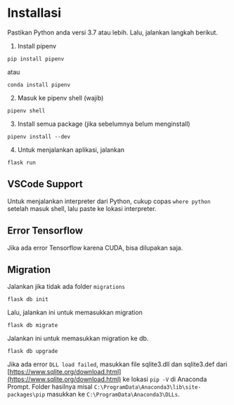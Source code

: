 # Installasi

Pastikan Python anda versi 3.7 atau lebih.
Lalu, jalankan langkah berikut.
1. Install pipenv
```
pip install pipenv
```
atau
```
conda install pipenv
```
2. Masuk ke pipenv shell (wajib)
```
pipenv shell
```
3. Install semua package (jika sebelumnya belum menginstall)
```
pipenv install --dev
```
4. Untuk menjalankan aplikasi, jalankan
```
flask run
```

## VSCode Support
Untuk menjalankan interpreter dari Python, cukup copas `where python` setelah masuk shell, lalu paste ke lokasi interpreter.

## Error Tensorflow
Jika ada error Tensorflow karena CUDA, bisa dilupakan saja.

## Migration

Jalankan jika tidak ada folder `migrations`
```
flask db init
```

Lalu, jalankan ini untuk memasukkan migration
```
flask db migrate
```

Jalankan ini untuk memasukkan migration ke db.
```
flask db upgrade
```

Jika ada error `DLL load failed`, masukkan file sqlite3.dll dan sqlite3.def dari [https://www.sqlite.org/download.html](https://www.sqlite.org/download.html) ke lokasi `pip -V` di Anaconda Prompt. Folder hasilnya misal `C:\ProgramData\Anaconda3\lib\site-packages\pip` masukkan ke `C:\ProgramData\Anaconda3\DLLs`.